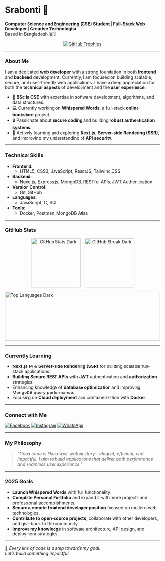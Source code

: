 # Srabonti 👑  
**Computer Science and Engineering (CSE) Student | Full-Stack Web Developer | Creative Technologist**  
Based in Bangladesh 🇧🇩

<p align="center">
  <a href="https://github.com/srabonti03">
    <img src="https://github-profile-trophy.vercel.app/?username=srabonti03&theme=onedark&no-frame=true&row=1&margin-w=15&margin-h=15" alt="GitHub Trophies" />
  </a>
</p>

---

### About Me

I am a dedicated **web developer** with a strong foundation in both **frontend** and **backend** development. Currently, I am focused on building scalable, secure, and user-friendly web applications. I have a deep appreciation for both the **technical aspects** of development and the **user experience**.

- 🧠 **BSc in CSE** with expertise in software development, algorithms, and data structures.
- 💻 Currently working on **Whispered Words**, a full-stack **online bookstore** project.
- 🔒 Passionate about **secure coding** and building **robust authentication systems**.
- 🌱 Actively learning and exploring **Next.js**, **Server-side Rendering (SSR)**, and improving my understanding of **API security**.

---

### Technical Skills

- **Frontend**:  
  - HTML5, CSS3, JavaScript, ReactJS, Tailwind CSS
- **Backend**:  
  - Node.js, Express.js, MongoDB, RESTful APIs, JWT Authentication
- **Version Control**:  
  - Git, GitHub
- **Languages**:  
  - JavaScript, C, SQL
- **Tools**:  
  - Docker, Postman, MongoDB Atlas

---

### GitHub Stats

<p align="center" style="display: flex; justify-content: center; gap: 15px;">
  <img src="https://github-readme-stats.vercel.app/api?username=srabonti03&show_icons=true&theme=dark&locale=en" alt="GitHub Stats Dark" style="height: 160px; object-fit: contain;"/>
  <img src="https://github-readme-streak-stats.herokuapp.com/?user=srabonti03&theme=dark" alt="GitHub Streak Dark" style="height: 160px; object-fit: contain;"/>
  <div style="flex-grow: 1;">
    <img src="https://github-readme-stats.vercel.app/api/top-langs?username=srabonti03&layout=compact&theme=dark&locale=en" alt="Top Languages Dark" style="height: 160px; width: 100%; object-fit: contain;"/>
  </div>
</p>

---

### Currently Learning

- **Next.js 14** & **Server-side Rendering (SSR)** for building scalable full-stack applications.
- **Building Secure REST APIs** with **JWT** authentication and **authorization** strategies.
- Enhancing knowledge of **database optimization** and improving MongoDB query performance.
- Focusing on **Cloud deployment** and containerization with **Docker**.

---

### Connect with Me

<p align="left">
  <a href="https://facebook.com/srabonti.talukdar03" target="_blank"><img src="https://img.icons8.com/color/48/facebook.png" alt="Facebook"/></a>
  <a href="https://instagram.com/srabonti_talukdar03" target="_blank"><img src="https://img.icons8.com/color/48/instagram-new.png" alt="Instagram"/></a>
  <a href="https://wa.me/8801724394274" target="_blank"><img src="https://img.icons8.com/color/48/whatsapp.png" alt="WhatsApp"/></a>
</p>

---

### My Philosophy

> *“Good code is like a well-written story—elegant, efficient, and impactful. I aim to build applications that deliver both performance and seamless user experience.”*

---

### 2025 Goals

- **Launch Whispered Words** with full functionality.
- **Complete Personal Portfolio** and expand it with more projects and professional accomplishments.
- **Secure a remote frontend developer position** focused on modern web technologies.
- **Contribute to open-source projects**, collaborate with other developers, and give back to the community.
- **Improve my knowledge** in software architecture, API design, and deployment strategies.

---

🖤 *Every line of code is a step towards my goal.*  
*Let’s build something impactful.*  
